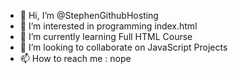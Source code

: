 - 👋 Hi, I’m @StephenGithubHosting
- 👀 I’m interested in programming index.html
- 🌱 I’m currently learning Full HTML Course
- 💞️ I’m looking to collaborate on JavaScript Projects
- 📫 How to reach me : 
nope

<!---
StephenGithubHosting/StephenGithubHosting is a ✨ special ✨ repository because its `README.md` (this file) appears on your GitHub profile.
You can click the Preview link to take a look at your changes.
--->
